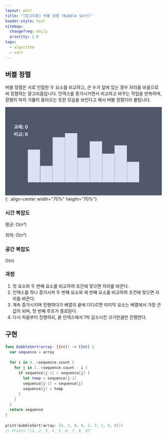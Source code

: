```yaml
---
layout: post
title: "[알고리즘] 버블 정렬 (Bubble Sort)"
header-style: text
sitemap:
  changefreq: daily
  priority: 1.0
tags:
  - algorithm
  - sort
---
```


## 버블 정렬

버블 정렬은 서로 인접한 두 요소를 비교하고, 큰 수가 앞에 있는 경우 자리를 바꿈으로써 정렬하는 알고리즘입니다. 인덱스를 증가시키면서 비교하고 바꾸는 작업을 반복하며, 정렬이 마치 거품이 올라오는 듯한 모습을 보인다고 해서 버블 정렬이라 불립니다.

![bubble sort](/img/in-post/algorithm/sort/bubble_sort.gif){: .align-center width="70%" height="70%"}

### 시간 복잡도

평균: O(n²)

최악: O(n²)

### 공간 복잡도

O(n)

### 과정

1. 첫 요소와 두 번째 요소를 비교하여 조건에 맞으면 자리를 바꾼다.
2. 인덱스를 하나 증가시켜 두 번째 요소와 세 번째 요소를 비교하여 조건에 맞으면 자리를 바꾼다.
3. 계속 증가시키며 진행하다가 배열의 끝에 다다르면 마지막 요소는 배열에서 가장 큰 값이 되며, 첫 번째 루프가 종료된다.
4. 다시 처음부터 진행하되, 끝 인덱스에서 1씩 감소시킨 크기만큼만 진행한다.

## 구현

```swift
func bubbleSort(array: [Int]) -> [Int] {
  var sequence = array

  for i in 0..<sequence.count {
    for j in 1..<sequence.count - i {
      if sequence[j-1] > sequence[j] {
        let temp = sequence[j-1]
        sequence[j-1] = sequence[j]
        sequence[j] = temp
      }
    }
  }
  return sequence
}

print(bubbleSort(array: [4, 3, 8, 9, 2, 7, 1, 5, 6]))
// Prints "[1, 2, 3, 4, 5, 6, 7, 8, 9]"
```
